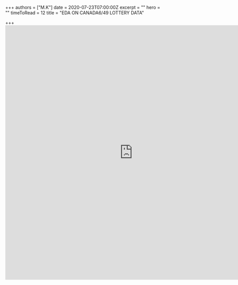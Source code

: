 +++
authors = ["M.K"]
date = 2020-07-23T07:00:00Z
excerpt = ""
hero = ""
timeToRead = 12
title = "EDA ON CANADA6/49 LOTTERY DATA"

+++
    <iframe src="https://jovian.ml/embed?url=https://jovian.ml/muyidon/lotto649-analyst/v/1" title="Jovian Viewer" height="800" width="800" frameborder="0" scrolling="auto"></iframe>